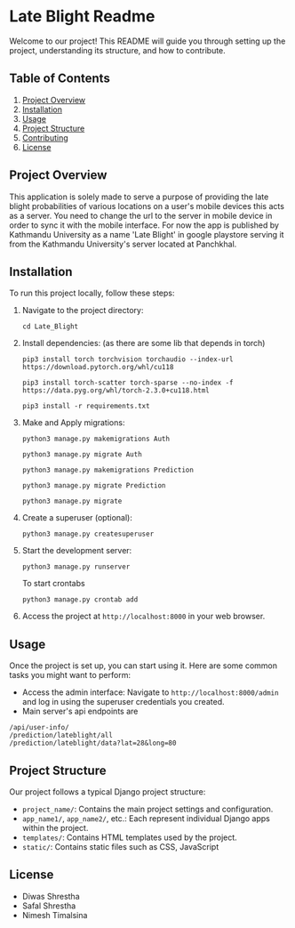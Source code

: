 # Late Blight Readme

Welcome to our project! This README will guide you through setting up the project, understanding its structure, and how to contribute.

## Table of Contents
1. [Project Overview](#project-overview)
2. [Installation](#installation)
3. [Usage](#usage)
4. [Project Structure](#project-structure)
5. [Contributing](#contributing)
6. [License](#license)

## Project Overview

This application is solely made to serve a purpose of providing the late blight probabilities of various locations on a user's mobile devices
this acts as a server. You need to change the url to the server in mobile device in order to sync it with the mobile interface.
For now the app is published by Kathmandu University as a name 'Late Blight' in google playstore serving it from the Kathmandu University's server located at Panchkhal.

## Installation

To run this project locally, follow these steps:


1. Navigate to the project directory:

    ```
    cd Late_Blight
    ```

2. Install dependencies:
    (as there are some lib that depends in torch)

    ```
    pip3 install torch torchvision torchaudio --index-url https://download.pytorch.org/whl/cu118

    pip3 install torch-scatter torch-sparse --no-index -f https://data.pyg.org/whl/torch-2.3.0+cu118.html

    pip3 install -r requirements.txt
    ```

3. Make and Apply migrations:

    ```
    python3 manage.py makemigrations Auth

    python3 manage.py migrate Auth

    python3 manage.py makemigrations Prediction

    python3 manage.py migrate Prediction

    python3 manage.py migrate
    ```

4. Create a superuser (optional):

    ```
    python3 manage.py createsuperuser
    ```

5. Start the development server:

    ```
    python3 manage.py runserver
    ```
    To start crontabs
    ```
    python3 manage.py crontab add
    ```

6. Access the project at `http://localhost:8000` in your web browser.

## Usage

Once the project is set up, you can start using it. Here are some common tasks you might want to perform:

- Access the admin interface: Navigate to `http://localhost:8000/admin` and log in using the superuser credentials you created.
- Main server's api endpoints are
```
/api/user-info/
/prediction/lateblight/all
/prediction/lateblight/data?lat=28&long=80
```

## Project Structure

Our project follows a typical Django project structure:



- `project_name/`: Contains the main project settings and configuration.
- `app_name1/`, `app_name2/`, etc.: Each represent individual Django apps within the project.
- `templates/`: Contains HTML templates used by the project.
- `static/`: Contains static files such as CSS, JavaScript


## License

- Diwas Shrestha
- Safal Shrestha
- Nimesh Timalsina